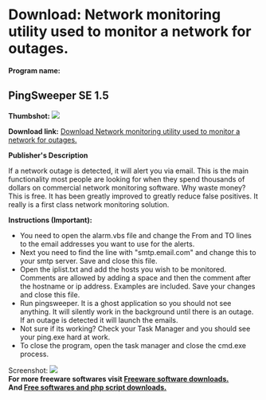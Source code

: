 # Download: Network monitoring utility used to monitor a network for outages.

**Program name:**

## PingSweeper SE 1.5

  
**Thumbshot:** ![](http://www.freewarefiles.com/screenshot/pingsweeperse_md.jpg)   
  
**Download link:** [Download Network monitoring utility used to monitor a network for outages.](http://freesoftwares.boysofts.com/PingSweeper-SE_program_48437.html)  
  


**Publisher's Description**  
  


If a network outage is detected, it will alert you via email. This is the main functionality most people are looking for when they spend thousands of dollars on commercial network monitoring software. Why waste money? This is free. It has been greatly improved to greatly reduce false positives. It really is a first class network monitoring solution. 

**Instructions (Important):**

  * You need to open the alarm.vbs file and change the From and TO lines to the email addresses you want to use for the alerts. 
  * Next you need to find the line with "smtp.email.com" and change this to your smtp server. Save and close this file. 
  * Open the iplist.txt and add the hosts you wish to be monitored. Comments are allowed by adding a space and then the comment after the hostname or ip address. Examples are included. Save your changes and close this file. 
  * Run pingsweeper. It is a ghost application so you should not see anything. It will silently work in the background until there is an outage. If an outage is detected it will launch the emails. 
  * Not sure if its working? Check your Task Manager and you should see your ping.exe hard at work. 
  * To close the program, open the task manager and close the cmd.exe process. 

  
  
Screenshot: ![](http://www.freewarefiles.com/screenshot/pingsweeperse.jpg)   
**For more freeware softwares visit [Freeware software downloads.](http://freesoftwares.boysofts.com/)**   
**And [Free softwares and php script downloads.](http://www.boysofts.com/)**
